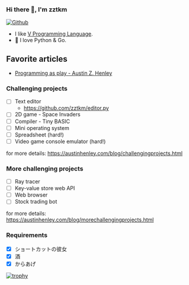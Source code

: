 ### Hi there 👋, I'm zztkm


[![Github](https://img.shields.io/github/followers/zztkm?label=Follow&style=social)](https://github.com/zztkm)


- I like [V Programming Language](https://github.com/vlang/v).
- 🌱 I love Python & Go.


## Favorite articles

- [Programming as play - Austin Z. Henley](https://austinhenley.com/blog/programmingasplay.html)


### Challenging projects

- [ ] Text editor
  - https://github.com/zztkm/editor.py
- [ ] 2D game - Space Invaders
- [ ] Compiler - Tiny BASIC
- [ ] Mini operating system
- [ ] Spreadsheet (hard!)
- [ ] Video game console emulator (hard!)

for more details: https://austinhenley.com/blog/challengingprojects.html

### More challenging projects

- [ ] Ray tracer
- [ ] Key-value store web API
- [ ] Web browser
- [ ] Stock trading bot

for more details: https://austinhenley.com/blog/morechallengingprojects.html

<!--
**zztkm/zztkm** is a ✨ _special_ ✨ repository because its `README.md` (this file) appears on your GitHub profile.

Here are some ideas to get you started:

- 🔭 I’m currently working on ...
- 🌱 I’m currently learning ...
- 👯 I’m looking to collaborate on ...
- 🤔 I’m looking for help with ...
- 💬 Ask me about ...
- 📫 How to reach me: ...
- 😄 Pronouns: ...
- ⚡ Fun fact: ...
-->

### Requirements

- [X] ショートカットの彼女
- [x] 酒
- [x] からあげ

[![trophy](https://github-profile-trophy.vercel.app/?username=zztkm&theme=onedark)](https://github.com/ryo-ma/github-profile-trophy)
